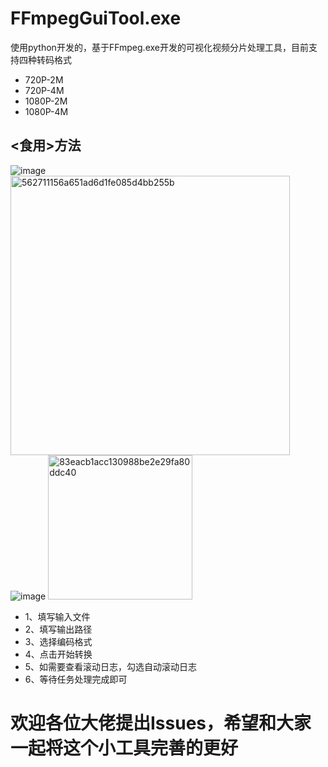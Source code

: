 # FFmpegGuiTool.exe
使用python开发的，基于FFmpeg.exe开发的可视化视频分片处理工具，目前支持四种转码格式
- 720P-2M
- 720P-4M
- 1080P-2M
- 1080P-4M
## <食用>方法
![image](https://github.com/univspeed/FFmpegGuiTool/assets/23521638/6da2e6cd-0993-4df4-be7b-799ffeadd654)
<img width="447" alt="562711156a651ad6d1fe085d4bb255b" src="https://github.com/univspeed/FFmpegGuiTool/assets/23521638/d66b9c02-6f16-4013-adce-901119c0f828">
![image](https://github.com/univspeed/FFmpegGuiTool/assets/23521638/3afd0a3d-4ddc-4942-84c6-ef6eb708d077)
<img width="231" alt="83eacb1acc130988be2e29fa80ddc40" src="https://github.com/univspeed/FFmpegGuiTool/assets/23521638/99a6344e-25e9-465c-a4d9-8abcb0fdeb7d">

- 1、填写输入文件
- 2、填写输出路径
- 3、选择编码格式
- 4、点击开始转换
- 5、如需要查看滚动日志，勾选自动滚动日志
- 6、等待任务处理完成即可
# 欢迎各位大佬提出Issues，希望和大家一起将这个小工具完善的更好
